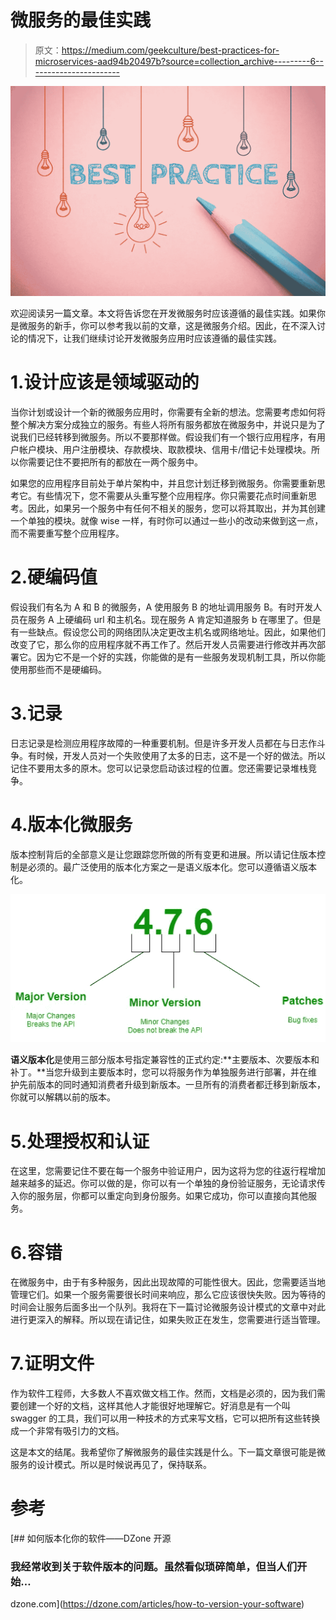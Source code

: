 # 微服务的最佳实践

> 原文：<https://medium.com/geekculture/best-practices-for-microservices-aad94b20497b?source=collection_archive---------6----------------------->

![](img/aaaae3285259cd911936f7b3a68cddc9.png)

欢迎阅读另一篇文章。本文将告诉您在开发微服务时应该遵循的最佳实践。如果你是微服务的新手，你可以参考我以前的文章，这是微服务介绍。因此，在不深入讨论的情况下，让我们继续讨论开发微服务应用时应该遵循的最佳实践。

# 1.设计应该是领域驱动的

当你计划或设计一个新的微服务应用时，你需要有全新的想法。您需要考虑如何将整个解决方案分成独立的服务。有些人将所有服务都放在微服务中，并说只是为了说我们已经转移到微服务。所以不要那样做。假设我们有一个银行应用程序，有用户帐户模块、用户注册模块、存款模块、取款模块、信用卡/借记卡处理模块。所以你需要记住不要把所有的都放在一两个服务中。

如果您的应用程序目前处于单片架构中，并且您计划迁移到微服务。你需要重新思考它。有些情况下，您不需要从头重写整个应用程序。你只需要花点时间重新思考。因此，如果另一个服务中有任何不相关的服务，您可以将其取出，并为其创建一个单独的模块。就像 wise 一样，有时你可以通过一些小的改动来做到这一点，而不需要重写整个应用程序。

# 2.硬编码值

假设我们有名为 A 和 B 的微服务，A 使用服务 B 的地址调用服务 B。有时开发人员在服务 A 上硬编码 url 和主机名。现在服务 A 肯定知道服务 b 在哪里了。但是有一些缺点。假设您公司的网络团队决定更改主机名或网络地址。因此，如果他们改变了它，那么你的应用程序就不再工作了。然后开发人员需要进行修改并再次部署它。因为它不是一个好的实践，你能做的是有一些服务发现机制工具，所以你能使用那些而不是硬编码。

# 3.记录

日志记录是检测应用程序故障的一种重要机制。但是许多开发人员都在与日志作斗争。有时候，开发人员对一个失败使用了太多的日志，这不是一个好的做法。所以记住不要用太多的原木。您可以记录您启动该过程的位置。您还需要记录堆栈竞争。

# 4.版本化微服务

版本控制背后的全部意义是让您跟踪您所做的所有变更和进展。所以请记住版本控制是必须的。最广泛使用的版本化方案之一是语义版本化。您可以遵循语义版本化。

![](img/37a68b9442e1259559e6dc386cec550c.png)

**语义版本化**是使用三部分版本号指定兼容性的正式约定:**主要版本、次要版本和补丁。**当您升级到主要版本时，您可以将服务作为单独服务进行部署，并在维护先前版本的同时通知消费者升级到新版本。一旦所有的消费者都迁移到新版本，你就可以解耦以前的版本。

# 5.处理授权和认证

在这里，您需要记住不要在每一个服务中验证用户，因为这将为您的往返行程增加越来越多的延迟。你可以做的是，你可以有一个单独的身份验证服务，无论请求传入你的服务层，你都可以重定向到身份服务。如果它成功，你可以直接向其他服务。

# 6.容错

在微服务中，由于有多种服务，因此出现故障的可能性很大。因此，您需要适当地管理它们。如果一个服务需要很长时间来响应，那么它应该很快失败。因为等待的时间会让服务后面多出一个队列。我将在下一篇讨论微服务设计模式的文章中对此进行更深入的解释。所以现在请记住，如果失败正在发生，您需要进行适当管理。

# 7.证明文件

作为软件工程师，大多数人不喜欢做文档工作。然而，文档是必须的，因为我们需要创建一个好的文档，这样其他人才能很好地理解它。好消息是有一个叫 swagger 的工具，我们可以用一种技术的方式来写文档，它可以把所有这些转换成一个非常有吸引力的文档。

这是本文的结尾。我希望你了解微服务的最佳实践是什么。下一篇文章很可能是微服务的设计模式。所以是时候说再见了，保持联系。

# 参考

[](https://dzone.com/articles/how-to-version-your-software) [## 如何版本化你的软件——DZone 开源

### 我经常收到关于软件版本的问题。虽然看似琐碎简单，但当人们开始…

dzone.com](https://dzone.com/articles/how-to-version-your-software)